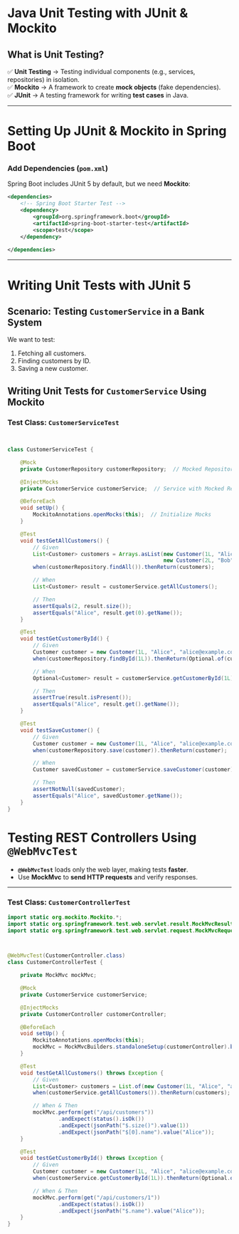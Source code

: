 # **Java Unit Testing with JUnit & Mockito**


## **What is Unit Testing?**
✅ **Unit Testing** → Testing individual components (e.g., services, repositories) in isolation.  
✅ **Mockito** → A framework to create **mock objects** (fake dependencies).  
✅ **JUnit** → A testing framework for writing **test cases** in Java.

---

# **Setting Up JUnit & Mockito in Spring Boot**
### **Add Dependencies (`pom.xml`)**
Spring Boot includes JUnit 5 by default, but we need **Mockito**:
```xml
<dependencies>
    <!-- Spring Boot Starter Test -->
    <dependency>
        <groupId>org.springframework.boot</groupId>
        <artifactId>spring-boot-starter-test</artifactId>
        <scope>test</scope>
    </dependency>
    
</dependencies>
```
---

# **Writing Unit Tests with JUnit 5**
## **Scenario: Testing `CustomerService` in a Bank System**
We want to test:
1. Fetching all customers.
2. Finding customers by ID.
3. Saving a new customer.


## **Writing Unit Tests for `CustomerService` Using Mockito**
### **Test Class: `CustomerServiceTest`**
```java


class CustomerServiceTest {

    @Mock
    private CustomerRepository customerRepository;  // Mocked Repository

    @InjectMocks
    private CustomerService customerService;  // Service with Mocked Repo

    @BeforeEach
    void setUp() {
        MockitoAnnotations.openMocks(this);  // Initialize Mocks
    }

    @Test
    void testGetAllCustomers() {
        // Given
        List<Customer> customers = Arrays.asList(new Customer(1L, "Alice", "alice@example.com"),
                                                 new Customer(2L, "Bob", "bob@example.com"));
        when(customerRepository.findAll()).thenReturn(customers);

        // When
        List<Customer> result = customerService.getAllCustomers();

        // Then
        assertEquals(2, result.size());
        assertEquals("Alice", result.get(0).getName());
    }

    @Test
    void testGetCustomerById() {
        // Given
        Customer customer = new Customer(1L, "Alice", "alice@example.com");
        when(customerRepository.findById(1L)).thenReturn(Optional.of(customer));

        // When
        Optional<Customer> result = customerService.getCustomerById(1L);

        // Then
        assertTrue(result.isPresent());
        assertEquals("Alice", result.get().getName());
    }

    @Test
    void testSaveCustomer() {
        // Given
        Customer customer = new Customer(1L, "Alice", "alice@example.com");
        when(customerRepository.save(customer)).thenReturn(customer);

        // When
        Customer savedCustomer = customerService.saveCustomer(customer);

        // Then
        assertNotNull(savedCustomer);
        assertEquals("Alice", savedCustomer.getName());
    }
}
```


# **Testing REST Controllers Using `@WebMvcTest`**
- **`@WebMvcTest`** loads only the web layer, making tests **faster**.
- Use **MockMvc** to **send HTTP requests** and verify responses.

---



### **Test Class: `CustomerControllerTest`**
```java
import static org.mockito.Mockito.*;
import static org.springframework.test.web.servlet.result.MockMvcResultMatchers.*;
import static org.springframework.test.web.servlet.request.MockMvcRequestBuilders.*;



@WebMvcTest(CustomerController.class)
class CustomerControllerTest {

    private MockMvc mockMvc;

    @Mock
    private CustomerService customerService;

    @InjectMocks
    private CustomerController customerController;

    @BeforeEach
    void setUp() {
        MockitoAnnotations.openMocks(this);
        mockMvc = MockMvcBuilders.standaloneSetup(customerController).build();
    }

    @Test
    void testGetAllCustomers() throws Exception {
        // Given
        List<Customer> customers = List.of(new Customer(1L, "Alice", "alice@example.com"));
        when(customerService.getAllCustomers()).thenReturn(customers);

        // When & Then
        mockMvc.perform(get("/api/customers"))
                .andExpect(status().isOk())
                .andExpect(jsonPath("$.size()").value(1))
                .andExpect(jsonPath("$[0].name").value("Alice"));
    }

    @Test
    void testGetCustomerById() throws Exception {
        // Given
        Customer customer = new Customer(1L, "Alice", "alice@example.com");
        when(customerService.getCustomerById(1L)).thenReturn(Optional.of(customer));

        // When & Then
        mockMvc.perform(get("/api/customers/1"))
                .andExpect(status().isOk())
                .andExpect(jsonPath("$.name").value("Alice"));
    }
}
```
